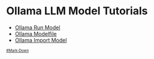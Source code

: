 # Ollama LLM Model Tutorials
* [Ollama Run Model](https://github.com/danishdyna/LLM/blob/main/Ollama-Run.md)
* [Ollama Modelfile](https://github.com/danishdyna/LLM/blob/main/Ollama-Create.md)
* [Ollama Import Model](https://github.com/danishdyna/LLM/blob/main/Ollama-Import.md)

<sub><sub>
[#Mark-Down](https://daringfireball.net/projects/markdown/)
